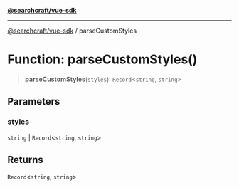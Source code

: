 [**@searchcraft/vue-sdk**](/reference/sdk/js-vue/README.md)

***

[@searchcraft/vue-sdk](/reference/sdk/js-vue/globals.md) / parseCustomStyles

# Function: parseCustomStyles()

> **parseCustomStyles**(`styles`): `Record`\<`string`, `string`\>

## Parameters

### styles

`string` | `Record`\<`string`, `string`\>

## Returns

`Record`\<`string`, `string`\>
